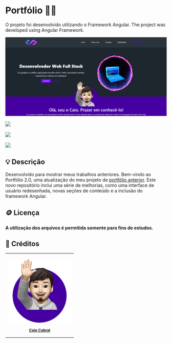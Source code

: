 # Portfólio 🧑‍💻

O projeto foi desenvolvido utilizando o Framework Angular. 
The project was developed using Angular Framework.

</div>

 <img src ="./src/assets/images/portfolio.png"/> 

<div style="display: inline_block">

<a href = "mailto:caio_cabral1@hotmail.com"><img src="https://img.shields.io/badge/-Gmail-%23333?style=for-the-badge&logo=gmail&logoColor=white" target="_blank"></a>

<a href="https://www.linkedin.com/in/cabralcaio/" target="_blank"><img src="https://img.shields.io/badge/-LinkedIn-%230077B5?style=for-the-badge&logo=linkedin&logoColor=white" target="_blank"></a>

<a href="" target="_blank"><img src="https://img.shields.io/badge/-Portf%C3%B3lio-brown?style=for-the-badge&logo=true" target="_blank"></a>

</div>

<h2>💡 Descrição</h2>

<p>Desenvolvido para mostrar meus trabalhos anteriores. 
Bem-vindo ao Portfólio 2.0, uma atualização do meu projeto de <a href="https://github.com/cabralcaio/Portfolio" target="_blank">portfólio anterior</a>. Este novo repositório inclui uma série de melhorias, como uma interface de usuário redesenhada, novas seções de conteúdo e a inclusão do framework Angular.
</p>

<h2>🪙 Licença</h2>

<b>A utilização dos arquivos é permitida somente para fins de estudos.</b>


<h2>🎁 Créditos</h2>

<table>

<tr>

<td align="center">

<a href="https://github.com/cabralcaio">

<img width="200px" src="./src/assets/images/mesdtn.png"/><br>

<sub>

<b>Caio Cabral</b>

</sub>

</a>

</td>

</tr>

</table>



